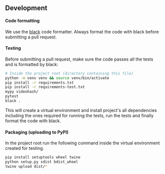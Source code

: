 ## Development

#### Code formatting
We use the [black](https://github.com/psf/black) code formatter. Always format the code with black before
submitting a pull request.

#### Testing
Before submitting a pull request, make sure the code passes all the tests and is formatted by black:

```bash
# Inside the project root (directory containing this file)
python -m venv venv && source venv/bin/activate
pip install -r requirements.txt
pip install -r requirements-test.txt
mypy videohash/
pytest
black .
```
This will create a virtual environment and install project's all dependencies including the ones required for running the tests, run the tests and finally format the code with black.

#### Packaging (uploading to PyPI)

In the project root run the following command inside the virtual environment created for testing.

```bash
pip install setuptools wheel twine
python setup.py sdist bdist_wheel
twine upload dist/*
```
